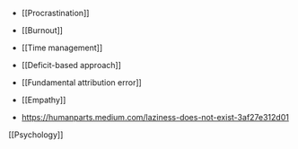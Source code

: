 - [[Procrastination]]
- [[Burnout]]
- [[Time management]]
- [[Deficit-based approach]]

- [[Fundamental attribution error]]

- [[Empathy]]

- https://humanparts.medium.com/laziness-does-not-exist-3af27e312d01

[[Psychology]]
